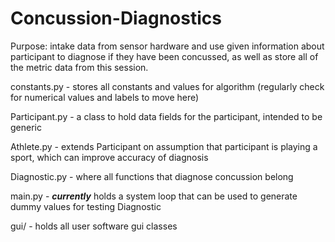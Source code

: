 # Concussion-Diagnostics

Purpose: intake data from sensor hardware and use given information about participant to diagnose if they have been concussed, as well as store all of the metric data from this session.

constants.py - stores all constants and values for algorithm (regularly check for numerical values and labels to move here)

Participant.py - a class to hold data fields for the participant, intended to be generic

Athlete.py - extends Participant on assumption that participant is playing a sport, which can improve accuracy of diagnosis

Diagnostic.py - where all functions that diagnose concussion belong

main.py - ***currently*** holds a system loop that can be used to generate dummy values for testing Diagnostic

gui/ - holds all user software gui classes